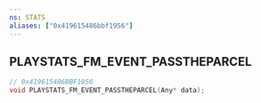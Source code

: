 ```yaml
---
ns: STATS
aliases: ["0x419615486bbf1956"]
---
```

## PLAYSTATS_FM_EVENT_PASSTHEPARCEL

```c
// 0x419615486BBF1956
void PLAYSTATS_FM_EVENT_PASSTHEPARCEL(Any* data);
```
